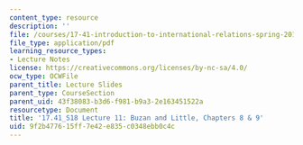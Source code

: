 ```yaml
---
content_type: resource
description: ''
file: /courses/17-41-introduction-to-international-relations-spring-2018/9f2b477615ff7e42e835c0348ebb0c4c_MIT17_41S18_lec11.pdf
file_type: application/pdf
learning_resource_types:
- Lecture Notes
license: https://creativecommons.org/licenses/by-nc-sa/4.0/
ocw_type: OCWFile
parent_title: Lecture Slides
parent_type: CourseSection
parent_uid: 43f38083-b3d6-f981-b9a3-2e163451522a
resourcetype: Document
title: '17.41_S18 Lecture 11: Buzan and Little, Chapters 8 & 9'
uid: 9f2b4776-15ff-7e42-e835-c0348ebb0c4c
---
```


